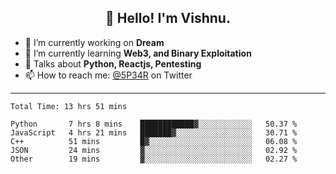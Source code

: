 <h2 align="center">👋 Hello! I'm Vishnu.</h2>


- 🔭 I’m currently working on **Dream**
- 🌱 I’m currently learning **Web3, and Binary Exploitation**
- 💬 Talks about **Python, Reactjs, Pentesting**
- 📫 How to reach me: [@5P34R](https://twitter.com/Vishnu27302693) on Twitter

---
<!--START_SECTION:waka-->

```text
Total Time: 13 hrs 51 mins

Python       7 hrs 8 mins    ████████████▓░░░░░░░░░░░░   50.37 %
JavaScript   4 hrs 21 mins   ███████▓░░░░░░░░░░░░░░░░░   30.71 %
C++          51 mins         █▓░░░░░░░░░░░░░░░░░░░░░░░   06.08 %
JSON         24 mins         ▓░░░░░░░░░░░░░░░░░░░░░░░░   02.92 %
Other        19 mins         ▓░░░░░░░░░░░░░░░░░░░░░░░░   02.27 %
```

<!--END_SECTION:waka-->
